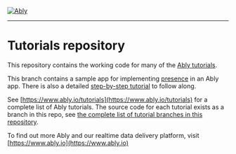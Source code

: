 [![Ably](https://static.ably.dev/logo-h-black.svg?presence-javascript)](https://www.ably.com)

---

# Tutorials repository

This repository contains the working code for many of the [Ably tutorials](https://www.ably.io/tutorials).

This branch contains a sample app for implementing [presence](https://ably.com/docs/core-features/presence) in an Ably app. There is also a detailed [step-by-step tutorial](https://ably.com/tutorials/presence) to follow along.

See [https://www.ably.io/tutorials](https://www.ably.io/tutorials) for a complete list of Ably tutorials. The source code for each tutorial exists as a branch in this repo, see [the complete list of tutorial branches in this repository](https://github.com/ably/tutorials/branches/all).

To find out more Ably and our realtime data delivery platform, visit [https://www.ably.io](https://www.ably.io)
